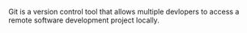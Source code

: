 Git is a version control tool that allows multiple devlopers to access a remote software development project locally. 
